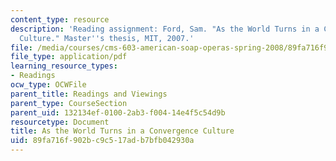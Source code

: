 ```yaml
---
content_type: resource
description: 'Reading assignment: Ford, Sam. "As the World Turns in a Convergence
  Culture." Master''s thesis, MIT, 2007.'
file: /media/courses/cms-603-american-soap-operas-spring-2008/89fa716f902bc9c517adb7bfb042930a_samford2007.pdf
file_type: application/pdf
learning_resource_types:
- Readings
ocw_type: OCWFile
parent_title: Readings and Viewings
parent_type: CourseSection
parent_uid: 132134ef-0100-2ab3-f004-14e4f5c54d9b
resourcetype: Document
title: As the World Turns in a Convergence Culture
uid: 89fa716f-902b-c9c5-17ad-b7bfb042930a
---
```

